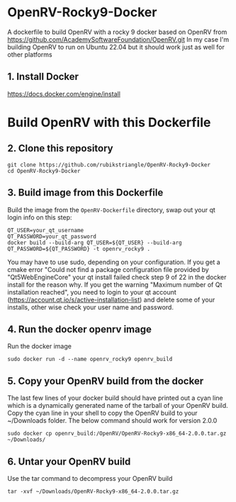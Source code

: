 # OpenRV-Rocky9-Docker
A dockerfile to build OpenRV with a rocky 9 docker based on OpenRV from https://github.com/AcademySoftwareFoundation/OpenRV.git
In my case I'm building OpenRV to run on Ubuntu 22.04 but it should work just as well for other platforms

## 1. Install Docker
https://docs.docker.com/engine/install

# Build OpenRV with this Dockerfile
## 2. Clone this repository
```
git clone https://github.com/rubikstriangle/OpenRV-Rocky9-Docker
cd OpenRV-Rocky9-Docker
```
## 3. Build image from this Dockerfile
Build the image from the `OpenRV-Dockerfile` directory, swap out your qt login info on this step: 
```
QT_USER=your_qt_username
QT_PASSWORD=your_qt_password
docker build --build-arg QT_USER=${QT_USER} --build-arg QT_PASSWORD=${QT_PASSWORD} -t openrv_rocky9 .
```
You may have to use sudo, depending on your configuration.
If you get a cmake error "Could not find a package configuration file provided by "Qt5WebEngineCore" your qt install failed check step 9 of 22 in the docker install for the reason why.  If you get the warning "Maximum number of Qt installation reached", you need to login to your qt account (https://account.qt.io/s/active-installation-list) and delete some of your installs, other wise check your user name and password.

## 4. Run the docker openrv image
Run the docker image
```
sudo docker run -d --name openrv_rocky9 openrv_build

```
## 5. Copy your OpenRV build from the docker
The last few lines of your docker build should have printed out a cyan line which is a dynamically generated name of the tarball of your OpenRV build.  Copy the cyan line in your shell to copy the OpenRV build to your ~/Downloads folder.  The below command should work for version 2.0.0
```
sudo docker cp openrv_build:/OpenRV/OpenRV-Rocky9-x86_64-2.0.0.tar.gz ~/Downloads/
```
## 6. Untar your OpenRV build
Use the tar command to decompress your OpenRV build
```
tar -xvf ~/Downloads/OpenRV-Rocky9-x86_64-2.0.0.tar.gz
```
